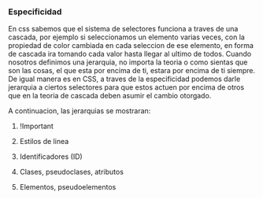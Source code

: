 ### Especificidad
En css sabemos que el sistema de selectores funciona a traves de una cascada, por ejemplo si seleccionamos un elemento varias veces, con la propiedad de color cambiada en cada seleccion de ese elemento, en forma de cascada ira tomando cada valor hasta llegar al ultimo de todos.
Cuando nosotros definimos una jerarquia, no importa la teoria o como sientas que son las cosas, el que esta por encima de ti, estara por encima de ti siempre. De igual manera es en CSS, a traves de la especificidad podemos darle jerarquia a ciertos selectores para que estos actuen por encima de otros que en la teoria de cascada deben asumir el cambio otorgado.

A continuacion, las jerarquias se mostraran:

1. !Important

2. Estilos de linea

3. Identificadores (ID)

4. Clases, pseudoclases, atributos

5. Elementos, pseudoelementos